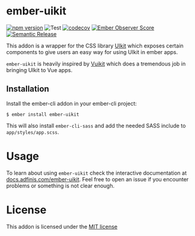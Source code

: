 # ember-uikit 
[![npm version](https://badge.fury.io/js/ember-uikit.svg)](https://www.npmjs.com/package/ember-uikit)
![Test](https://github.com/adfinis-sygroup/ember-uikit/workflows/Test/badge.svg)
[![codecov](https://codecov.io/gh/adfinis-sygroup/ember-uikit/branch/main/graph/badge.svg)](https://codecov.io/gh/adfinis-sygroup/ember-uikit)
[![Ember Observer Score](https://emberobserver.com/badges/ember-uikit.svg)](https://emberobserver.com/addons/ember-uikit)
[![Semantic Release](https://img.shields.io/badge/%20%20%F0%9F%93%A6%F0%9F%9A%80-semantic--release-e10079.svg)](https://semantic-release.gitbook.io/)

This addon is a wrapper for the CSS library [UIkit](https://getuikit.com/)
which exposes certain components to give users an easy way for using UIkit in
ember apps.

`ember-uikit` is heavily inspired by [Vuikit](https://github.com/vuikit/vuikit) which does a tremendous job in bringing UIkit to Vue apps.

## Installation

Install the ember-cli addon in your ember-cli project:

```shell
$ ember install ember-uikit
```

This will also install `ember-cli-sass` and add the needed SASS include to `app/styles/app.scss`.

# Usage

To learn about using `ember-uikit` check the interactive documentation at
[docs.adfinis.com/ember-uikit](https://docs.adfinis.com/ember-uikit). Feel free
to open an issue if you encounter problems or something is not clear enough.

# License

This addon is licensed under the [MIT license](http://www.opensource.org/licenses/mit-license.php)

